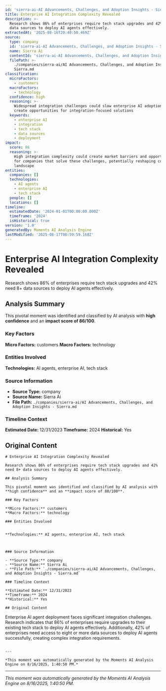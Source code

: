 ```yaml
---
id: 'sierra-ai-AI Advancements, Challenges, and Adoption Insights - Sierra-moment-5'
title: Enterprise AI Integration Complexity Revealed
description: >-
  Research shows 86% of enterprises require tech stack upgrades and 42% need 8+
  data sources to deploy AI agents effectively.
extractedAt: '2025-08-16T20:40:50.469Z'
source:
  type: company
  id: 'sierra-ai-AI Advancements, Challenges, and Adoption Insights - Sierra'
  name: Sierra Ai
  contentId: 'sierra-ai-AI Advancements, Challenges, and Adoption Insights - Sierra'
  filePath: >-
    ./companies/sierra-ai/AI Advancements, Challenges, and Adoption Insights -
    Sierra.md
classification:
  microFactors:
    - customers
  macroFactors:
    - technology
  confidence: high
  reasoning: >-
    Widespread integration challenges could slow enterprise AI adoption and
    create opportunities for integration-focused solutions
  keywords:
    - enterprise AI
    - integration
    - tech stack
    - data sources
    - deployment
impact:
  score: 86
  reasoning: >-
    High integration complexity could create market barriers and opportunities
    for companies that solve these challenges, potentially reshaping competitive
    landscape
entities:
  companies: []
  technologies:
    - AI agents
    - enterprise AI
    - tech stack
  people: []
  locations: []
timeline:
  estimatedDate: '2024-01-01T00:00:00.000Z'
  timeframe: '2024'
  isHistorical: true
version: '1.0'
generatedBy: Moments AI Analysis Engine
lastModified: '2025-08-17T00:59:59.168Z'
---
```

# Enterprise AI Integration Complexity Revealed

Research shows 86% of enterprises require tech stack upgrades and 42% need 8+ data sources to deploy AI agents effectively.

## Analysis Summary

This pivotal moment was identified and classified by AI analysis with **high confidence** and an **impact score of 86/100**.

### Key Factors

**Micro Factors:** customers
**Macro Factors:** technology

### Entities Involved


**Technologies:** AI agents, enterprise AI, tech stack



### Source Information

- **Source Type:** company
- **Source Name:** Sierra Ai
- **File Path:** `./companies/sierra-ai/AI Advancements, Challenges, and Adoption Insights - Sierra.md`

### Timeline Context

**Estimated Date:** 12/31/2023
**Timeframe:** 2024
**Historical:** Yes

## Original Content

```
# Enterprise AI Integration Complexity Revealed

Research shows 86% of enterprises require tech stack upgrades and 42% need 8+ data sources to deploy AI agents effectively.

## Analysis Summary

This pivotal moment was identified and classified by AI analysis with **high confidence** and an **impact score of 80/100**.

### Key Factors

**Micro Factors:** customers
**Macro Factors:** technology

### Entities Involved


**Technologies:** AI agents, enterprise AI, tech stack



### Source Information

- **Source Type:** company
- **Source Name:** Sierra Ai
- **File Path:** `./companies/sierra-ai/AI Advancements, Challenges, and Adoption Insights - Sierra.md`

### Timeline Context

**Estimated Date:** 12/31/2023
**Timeframe:** 2024
**Historical:** Yes

## Original Content

```
Enterprise AI agent deployment faces significant integration challenges. Research indicates that 86% of enterprises require upgrades to their existing tech stack to deploy AI agents effectively. Additionally, 42% of enterprises need access to eight or more data sources to deploy AI agents successfully, creating complex integration requirements.
```

---

*This moment was automatically generated by the Moments AI Analysis Engine on 8/16/2025, 1:40:50 PM.*

```

---

*This moment was automatically generated by the Moments AI Analysis Engine on 8/16/2025, 1:40:50 PM.*
